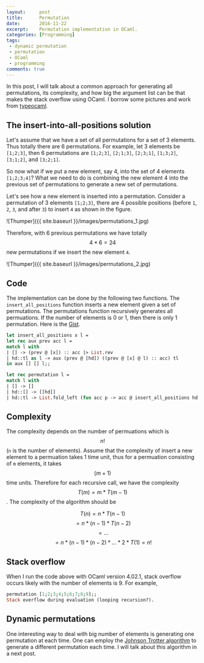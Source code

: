 ```yaml
---
layout:     post
title:      Permutation
date:       2016-11-22
excerpt:    Permutation implementation in OCaml.
categories: [Programming]
tags:
 - dynamic permutation
 - permutation
 - OCaml
 - programming
comments: true
---
```


In this post, I will talk about a common approach for generating all permutations, 
its complexity, and how big the argument list can be that makes the stack overflow 
using OCaml. I borrow some pictures and work from [typeocaml][1].

## The insert-into-all-positions solution

Let's assume that we have a set of all permutations for a set of 3 elements. Thus totally 
there are 6 permutations. For example, let 3 elements be `[1;2;3]`, then 6 permutations 
are `[1;2;3]`, `[2;1;3]`, `[2;3;1]`, `[1;3;2]`, `[3;1;2]`, and `[3;2;1]`.

So now what if we put a new element, say 4, into the set of 4 elements `[1;2;3;4]`? What 
we need to do is combining the new element 4 into the previous set of permutations to 
generate a new set of permutations.

Let's see how a new element is inserted into a permutation. Consider a permutation of 3 
elements `[1;2;3]`, there are 4 possible positions (before `1`, `2`, `3`, and after `3`) 
to insert `4` as shown in the figure.

![Thumper]({{ site.baseurl }}/images/permutations_1.jpg)

Therefore, with 6 previous permutations we have totally $$4 * 6 = 24$$ new permutations 
if we insert the new element `4`.

![Thumper]({{ site.baseurl }}/images/permutations_2.jpg)

## Code

The implementation can be done by the following two functions. The `insert_all_positions` 
function inserts a new element given a set of permutations. The permutations function 
recursively generates all permuations. If the number of elements is 0 or 1, then there 
is only 1 permutation. Here is the [Gist][2].

```ocaml
let insert_all_positions x l = 
let rec aux prev acc l = 
match l with
| [] -> (prev @ [x]) :: acc |> List.rev
| hd::tl as l -> aux (prev @ [hd]) ((prev @ [x] @ l) :: acc) tl 
in aux [] [] l;;

let rec permutation l = 
match l with 
| [] -> []
| hd::[] -> [[hd]]
| hd::tl -> List.fold_left (fun acc p -> acc @ insert_all_positions hd p) [] (permutation tl);;
```

## Complexity

The complexity depends on the number of permuations which is $$n!$$ 
(`n` is the number of elements). Assume that the complexity of insert a new element to 
a permuation takes 1 time unit, thus for a permuation consisting of `m` elements, it 
takes $$(m + 1)$$ time units. Therefore for each recursive call, we have the complexity 
$$T(m) = m * T(m - 1)$$. The complexity of the algorithm should be

$$T(n) = n * T(n - 1)$$
$$= n * (n - 1) * T(n - 2)$$
$$= ... $$
$$= n * (n-1) * (n - 2) * ... * 2 * T(1) = n!$$

## Stack overflow

When I run the code above with OCaml version 4.02.1, stack overflow occurs likely with the 
number of elements is 9. For example,

```ocaml
permutation [1;2;3;4;5;6;7;8;9];;
Stack overflow during evaluation (looping recursion?).
```

## Dynamic permutations

One interesting way to deal with big number of elements is generating one permutation at 
each time. One can employ the [Johnson Trotter algorithm][3] to generate a different 
permutation each time. I will talk about this algorithm in a next post.

[1]: http://typeocaml.com/2015/05/05/permutation/
[2]: https://gist.github.com/channgo2203/fc0d4453ec1ac99633526cc1225eaa5b#file-recursive_permutation-ml
[3]: https://en.wikipedia.org/wiki/Steinhaus–Johnson–Trotter_algorithm